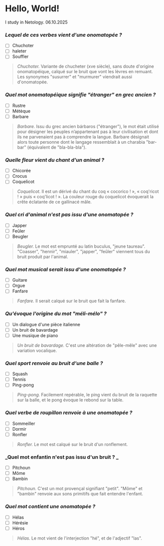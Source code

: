 # Hello, World!
I study in Netology. 
06.10.2025

### _Lequel de ces verbes vient d'une onomatopée ?_ 
- [ ] Chuchoter
- [ ] haleter
- [ ] Souffler
      
>_Chuchoter._ 
Variante de chucheter (xve siècle), sans doute d'origine onomatopéique, 
calqué sur le bruit que vont les lèvres en remuant. Les synonymes "susurrer" et "murmurer" viendrait aussi d'onomatopée.


### _Quel mot onomatopéique signifie "étranger" en grec ancien ?_
- [ ] Rustre
- [ ] Métèque
- [ ] Barbare
      
>_Barbare._ 
Issu du grec ancien bárbaros ("étranger"), le mot était utilisé pour désigner les peuples n’appartenant pas à leur civilisation 
et dont ils ne parvenaient pas à comprendre la langue. Barbare désignait alors toute personne dont le langage ressemblait 
à un charabia "bar-bar" (équivalent de "bla-bla-bla").

### _Quelle fleur vient du chant d'un animal ?_
- [ ] Chicorée
- [ ] Crocus
- [ ] Coquelicot

>_Coquelicot._ 
Il est un dérivé du chant du coq « cocorico ! », « coq'ricot ! » puis « coq'licot ! ». La couleur rouge du coquelicot évoquerait la crête éclatante de ce gallinacé mâle.

### _Quel cri d'animal n'est pas issu d'une onomatopée ?_
- [ ] Japper
- [ ] Feûler
- [ ] Beugler
      
>_Beugler._ 
Le mot est emprunté au latin buculus, "jeune taureau". "Coasser", "hennir", "miauler", "japper", "feûler" viennent tous du bruit produit par l'animal. 

### _Quel mot musical serait issu d'une onomatopée ?_
- [ ] Guitare
- [ ] Orgue
- [ ] Fanfare

>_Fanfare._ 
Il serait calqué sur le bruit que fait la fanfare.

### _Qu'évoque l'origine du mot "méli-mélo" ?_
- [ ] Un dialogue d'une pièce italienne
- [ ] Un bruit de bavardage
- [ ] Une musique de piano

>_Un bruit de bavardage._ 
C'est une altération de "pêle-mêle" avec une variation vocalique.

### _Quel sport renvoie au bruit d'une balle ?_
- [ ] Squash
- [ ] Tennis
- [ ] Ping-pong

>_Ping-pong._ 
Facilement repérable, le ping vient du bruit de la raquette sur la balle, et le pong évoque le rebond sur la table.

### _Quel verbe de roupillon renvoie à une onomatopée ?_
- [ ] Sommeiller
- [ ] Dormir
- [ ] Ronfler
    
>_Ronfler._ 
Le mot est calqué sur le bruit d'un ronflement.

### _Quel mot enfantin n'est pas issu d'un bruit ? _
- [ ] Pitchoun
- [ ] Môme
- [ ] Bambin
    
>_Pitchoun._ 
C'est un mot provençal signifiant "petit". "Môme" et "bambin" renvoie aux sons primitifs que fait entendre l'enfant.

### _Quel mot contient une onomatopée ?_
- [ ] Hélas
- [ ] Hérésie
- [ ] Héros
      
>_Hélas._ 
Le mot vient de l'interjection "hé", et de l'adjectif "las".
